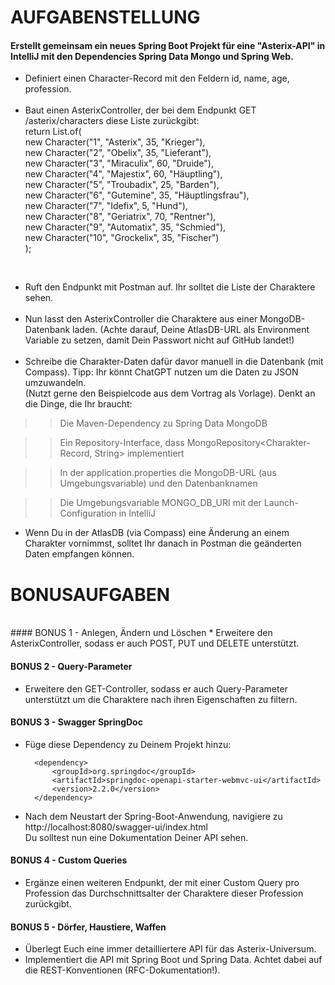 # AUFGABENSTELLUNG

#### Erstellt gemeinsam ein neues Spring Boot Projekt für eine "Asterix-API" in IntelliJ mit den Dependencies Spring Data Mongo und Spring Web.

* Definiert einen Character-Record mit den Feldern id, name, age, profession.
<br> <br>
* Baut einen AsterixController, der bei dem Endpunkt GET /asterix/characters diese Liste zurückgibt: <br>
return List.of( <br>
new Character("1", "Asterix", 35, "Krieger"), <br>
new Character("2", "Obelix", 35, "Lieferant"), <br>
new Character("3", "Miraculix", 60, "Druide"), <br>
new Character("4", "Majestix", 60, "Häuptling"), <br>
new Character("5", "Troubadix", 25, "Barden"), <br>
new Character("6", "Gutemine", 35, "Häuptlingsfrau"), <br>
new Character("7", "Idefix", 5, "Hund"), <br>
new Character("8", "Geriatrix", 70, "Rentner"), <br>
new Character("9", "Automatix", 35, "Schmied"), <br>
new Character("10", "Grockelix", 35, "Fischer") <br>
); <br>
<br>

* Ruft den Endpunkt mit Postman auf. Ihr solltet die Liste der Charaktere sehen.
  <br> <br>
* Nun lasst den AsterixController die Charaktere aus einer MongoDB-Datenbank laden. (Achte darauf, Deine AtlasDB-URL als Environment Variable zu setzen, damit Dein Passwort nicht auf GitHub landet!)
  <br> <br>
* Schreibe die Charakter-Daten dafür davor manuell in die Datenbank (mit Compass). Tipp: Ihr könnt ChatGPT nutzen um die Daten zu JSON umzuwandeln. <br>
  (Nutzt gerne den Beispielcode aus dem Vortrag als Vorlage). Denkt an die Dinge, die Ihr braucht: <br>

>> Die Maven-Dependency zu Spring Data MongoDB

>> Ein Repository-Interface, dass MongoRepository<Charakter-Record, String> implementiert

>> In der application.properties die MongoDB-URL (aus Umgebungsvariable) und den Datenbanknamen

>> Die Umgebungsvariable MONGO_DB_URI mit der Launch-Configuration in IntelliJ


* Wenn Du in der AtlasDB (via Compass) eine Änderung an einem Charakter vornimmst, solltet Ihr danach in Postman die geänderten Daten empfangen können.

# BONUSAUFGABEN
<br>
#### BONUS 1 - Anlegen, Ändern und Löschen
* Erweitere den AsterixController, sodass er auch POST, PUT und DELETE unterstützt.

#### BONUS 2 - Query-Parameter
* Erweitere den GET-Controller, sodass er auch Query-Parameter unterstützt um die Charaktere nach ihren Eigenschaften zu filtern.

#### BONUS 3 - Swagger SpringDoc
* Füge diese Dependency zu Deinem Projekt hinzu:

		<dependency>
			<groupId>org.springdoc</groupId>
			<artifactId>springdoc-openapi-starter-webmvc-ui</artifactId>
			<version>2.2.0</version>
		</dependency>

* Nach dem Neustart der Spring-Boot-Anwendung, navigiere zu http://localhost:8080/swagger-ui/index.html <br>
Du solltest nun eine Dokumentation Deiner API sehen.

#### BONUS 4 - Custom Queries
* Ergänze einen weiteren Endpunkt, der mit einer Custom Query pro Profession das Durchschnittsalter der Charaktere dieser Profession zurückgibt.

#### BONUS 5 - Dörfer, Haustiere, Waffen
* Überlegt Euch eine immer detailliertere API für das Asterix-Universum. 
* Implementiert die API mit Spring Boot und Spring Data. Achtet dabei auf die REST-Konventionen (RFC-Dokumentation!).

